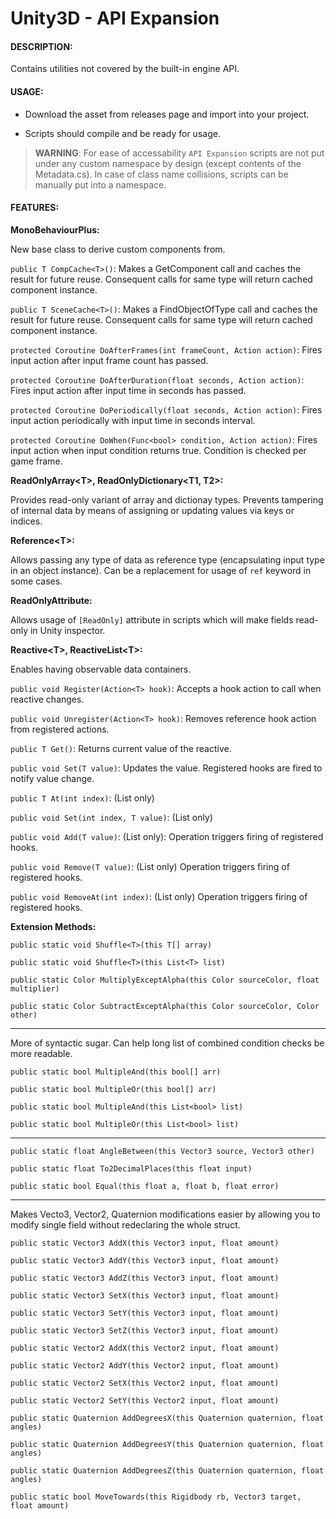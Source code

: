 # Unity3D - API Expansion

#### DESCRIPTION:

Contains utilities not covered by the built-in engine API.

#### USAGE:

- Download the asset from releases page and import into your project.

- Scripts should compile and be ready for usage.

> **WARNING**: For ease of accessability `API Expansion` scripts are not put under any custom namespace by design (except contents of the Metadata.cs).
In case of class name collisions, scripts can be manually put into a namespace.

#### FEATURES:

**MonoBehaviourPlus:**

New base class to derive custom components from.

`public T CompCache<T>()`: Makes a GetComponent<T> call and caches the result for future reuse. Consequent calls for same type will return cached component instance.

`public T SceneCache<T>()`: Makes a FindObjectOfType<T> call and caches the result for future reuse. Consequent calls for same type will return cached component instance.

`protected Coroutine DoAfterFrames(int frameCount, Action action)`: Fires input action after input frame count has passed.

`protected Coroutine DoAfterDuration(float seconds, Action action)`: Fires input action after input time in seconds has passed.

`protected Coroutine DoPeriodically(float seconds, Action action)`: Fires input action periodically with input time in seconds interval.

`protected Coroutine DoWhen(Func<bool> condition, Action action)`: Fires input action when input condition returns true. Condition is checked per game frame.


**ReadOnlyArray\<T\>, ReadOnlyDictionary\<T1, T2\>:**

Provides read-only variant of array and dictionay types. Prevents tampering of internal data by means of assigning or updating values via keys or indices.

**Reference\<T\>:**

Allows passing any type of data as reference type (encapsulating input type in an object instance).
Can be a replacement for usage of `ref` keyword in some cases.

**ReadOnlyAttribute:**

Allows usage of `[ReadOnly]` attribute in scripts which will make fields read-only in Unity inspector.

**Reactive\<T\>, ReactiveList\<T\>:**

Enables having observable data containers.

`public void Register(Action<T> hook)`: Accepts a hook action to call when reactive changes.

`public void Unregister(Action<T> hook)`: Removes reference hook action from registered actions.

`public T Get()`: Returns current value of the reactive.

`public void Set(T value)`: Updates the value. Registered hooks are fired to notify value change.


`public T At(int index)`: (List only)

`public void Set(int index, T value)`: (List only)

`public void Add(T value)`: (List only): Operation triggers firing of registered hooks.

`public void Remove(T value)`: (List only) Operation triggers firing of registered hooks.

`public void RemoveAt(int index)`: (List only) Operation triggers firing of registered hooks.


**Extension Methods:**

`public static void Shuffle<T>(this T[] array)`

`public static void Shuffle<T>(this List<T> list)`

`public static Color MultiplyExceptAlpha(this Color sourceColor, float multiplier)`

`public static Color SubtractExceptAlpha(this Color sourceColor, Color other)`

---

More of syntactic sugar. Can help long list of combined condition checks be more readable.

`public static bool MultipleAnd(this bool[] arr)`

`public static bool MultipleOr(this bool[] arr)`

`public static bool MultipleAnd(this List<bool> list)`

`public static bool MultipleOr(this List<bool> list)`

---

`public static float AngleBetween(this Vector3 source, Vector3 other)`

`public static float To2DecimalPlaces(this float input)`

`public static bool Equal(this float a, float b, float error)`

---

Makes Vecto3, Vector2, Quaternion modifications easier by allowing you to modify single field without redeclaring the whole struct.

`public static Vector3 AddX(this Vector3 input, float amount)`

`public static Vector3 AddY(this Vector3 input, float amount)`

`public static Vector3 AddZ(this Vector3 input, float amount)`

`public static Vector3 SetX(this Vector3 input, float amount)`

`public static Vector3 SetY(this Vector3 input, float amount)`

`public static Vector3 SetZ(this Vector3 input, float amount)`

`public static Vector2 AddX(this Vector2 input, float amount)`

`public static Vector2 AddY(this Vector2 input, float amount)`

`public static Vector2 SetX(this Vector2 input, float amount)`

`public static Vector2 SetY(this Vector2 input, float amount)`

`public static Quaternion AddDegreesX(this Quaternion quaternion, float angles)`

`public static Quaternion AddDegreesY(this Quaternion quaternion, float angles)`

`public static Quaternion AddDegreesZ(this Quaternion quaternion, float angles)`

`public static bool MoveTowards(this Rigidbody rb, Vector3 target, float amount)`